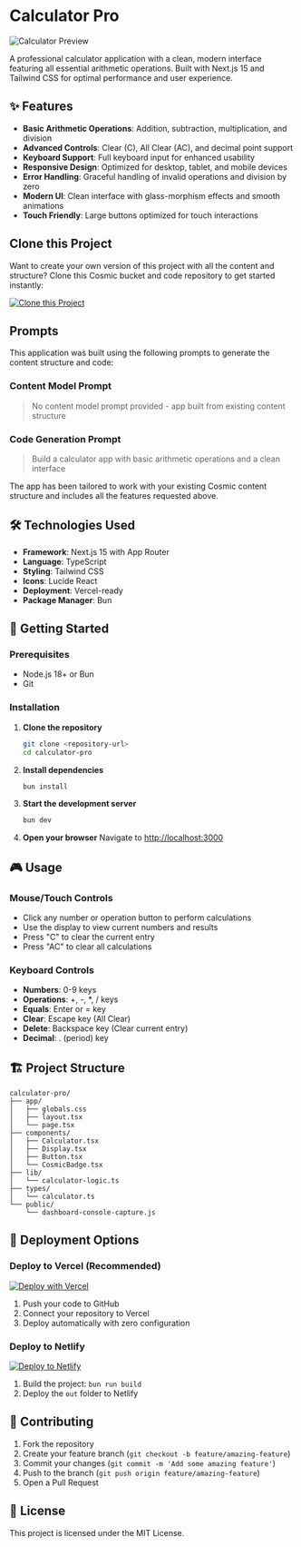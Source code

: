 # Calculator Pro

![Calculator Preview](https://images.unsplash.com/photo-1554224155-6726b3ff858f?w=1200&h=300&fit=crop&auto=format)

A professional calculator application with a clean, modern interface featuring all essential arithmetic operations. Built with Next.js 15 and Tailwind CSS for optimal performance and user experience.

## ✨ Features

- **Basic Arithmetic Operations**: Addition, subtraction, multiplication, and division
- **Advanced Controls**: Clear (C), All Clear (AC), and decimal point support  
- **Keyboard Support**: Full keyboard input for enhanced usability
- **Responsive Design**: Optimized for desktop, tablet, and mobile devices
- **Error Handling**: Graceful handling of invalid operations and division by zero
- **Modern UI**: Clean interface with glass-morphism effects and smooth animations
- **Touch Friendly**: Large buttons optimized for touch interactions

## Clone this Project

Want to create your own version of this project with all the content and structure? Clone this Cosmic bucket and code repository to get started instantly:

[![Clone this Project](https://img.shields.io/badge/Clone%20this%20Project-29abe2?style=for-the-badge&logo=cosmic&logoColor=white)](https://app.cosmicjs.com/projects/new?clone_bucket=68d5c1d7e4b13704227fb64a&clone_repository=68d68013e4b13704227fb80f)

## Prompts

This application was built using the following prompts to generate the content structure and code:

### Content Model Prompt

> No content model prompt provided - app built from existing content structure

### Code Generation Prompt

> Build a calculator app with basic arithmetic operations and a clean interface

The app has been tailored to work with your existing Cosmic content structure and includes all the features requested above.

## 🛠 Technologies Used

- **Framework**: Next.js 15 with App Router
- **Language**: TypeScript
- **Styling**: Tailwind CSS
- **Icons**: Lucide React
- **Deployment**: Vercel-ready
- **Package Manager**: Bun

## 🚀 Getting Started

### Prerequisites

- Node.js 18+ or Bun
- Git

### Installation

1. **Clone the repository**
   ```bash
   git clone <repository-url>
   cd calculator-pro
   ```

2. **Install dependencies**
   ```bash
   bun install
   ```

3. **Start the development server**
   ```bash
   bun dev
   ```

4. **Open your browser**
   Navigate to [http://localhost:3000](http://localhost:3000)

## 🎮 Usage

### Mouse/Touch Controls
- Click any number or operation button to perform calculations
- Use the display to view current numbers and results
- Press "C" to clear the current entry
- Press "AC" to clear all calculations

### Keyboard Controls
- **Numbers**: 0-9 keys
- **Operations**: +, -, *, / keys
- **Equals**: Enter or = key
- **Clear**: Escape key (All Clear)
- **Delete**: Backspace key (Clear current entry)
- **Decimal**: . (period) key

## 🏗 Project Structure

```
calculator-pro/
├── app/
│   ├── globals.css
│   ├── layout.tsx
│   └── page.tsx
├── components/
│   ├── Calculator.tsx
│   ├── Display.tsx
│   ├── Button.tsx
│   └── CosmicBadge.tsx
├── lib/
│   └── calculator-logic.ts
├── types/
│   └── calculator.ts
└── public/
    └── dashboard-console-capture.js
```

## 🚀 Deployment Options

### Deploy to Vercel (Recommended)

[![Deploy with Vercel](https://vercel.com/button)](https://vercel.com/new)

1. Push your code to GitHub
2. Connect your repository to Vercel
3. Deploy automatically with zero configuration

### Deploy to Netlify

[![Deploy to Netlify](https://www.netlify.com/img/deploy/button.svg)](https://app.netlify.com/start)

1. Build the project: `bun run build`
2. Deploy the `out` folder to Netlify

## 🤝 Contributing

1. Fork the repository
2. Create your feature branch (`git checkout -b feature/amazing-feature`)
3. Commit your changes (`git commit -m 'Add some amazing feature'`)
4. Push to the branch (`git push origin feature/amazing-feature`)
5. Open a Pull Request

## 📝 License

This project is licensed under the MIT License.
<!-- README_END -->